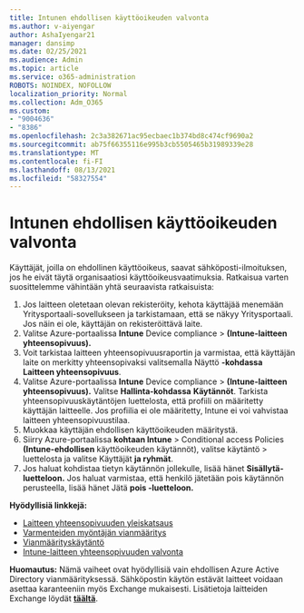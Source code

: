 ```yaml
---
title: Intunen ehdollisen käyttöoikeuden valvonta
ms.author: v-aiyengar
author: AshaIyengar21
manager: dansimp
ms.date: 02/25/2021
ms.audience: Admin
ms.topic: article
ms.service: o365-administration
ROBOTS: NOINDEX, NOFOLLOW
localization_priority: Normal
ms.collection: Adm_O365
ms.custom:
- "9004636"
- "8386"
ms.openlocfilehash: 2c3a382671ac95ecbaec1b374bd8c474cf9690a2
ms.sourcegitcommit: ab75f66355116e995b3cb5505465b31989339e28
ms.translationtype: MT
ms.contentlocale: fi-FI
ms.lasthandoff: 08/13/2021
ms.locfileid: "58327554"
---
```

# <a name="monitor-intune-conditional-access"></a>Intunen ehdollisen käyttöoikeuden valvonta

Käyttäjät, joilla on ehdollinen käyttöoikeus, saavat sähköposti-ilmoituksen, jos he eivät täytä organisaatiosi käyttöoikeusvaatimuksia. Ratkaisua varten suosittelemme vähintään yhtä seuraavista ratkaisuista:

1. Jos laitteen oletetaan olevan rekisteröity, kehota käyttäjää menemään Yritysportaali-sovellukseen ja tarkistamaan, että se näkyy Yritysportaali. Jos näin ei ole, käyttäjän on rekisteröittävä laite.
1. Valitse Azure-portaalissa **Intune** Device compliance  >  **(Intune-laitteen yhteensopivuus).** 
1. Voit tarkistaa laitteen yhteensopivuusraportin ja varmistaa, että käyttäjän laite on merkitty yhteensopivaksi valitsemalla Näyttö **-kohdassa** **Laitteen yhteensopivuus**.
1. Valitse Azure-portaalissa **Intune** Device compliance  >  **(Intune-laitteen yhteensopivuus).** Valitse **Hallinta-kohdassa** **Käytännöt**. Tarkista yhteensopivuuskäytäntöjen luettelosta, että profiili on määritetty käyttäjän laitteelle. Jos profiilia ei ole määritetty, Intune ei voi vahvistaa laitteen yhteensopivuustilaa.
1. Muokkaa käyttäjän ehdollisen käyttöoikeuden määritystä.
1. Siirry Azure-portaalissa **kohtaan Intune**  >  Conditional access Policies **(Intune-ehdollisen** käyttöoikeuden käytännöt), valitse käytäntö  >  luettelosta ja valitse Käyttäjät **ja ryhmät**.
1. Jos haluat kohdistaa tietyn käytännön jollekulle, lisää hänet **Sisällytä-luetteloon.** Jos haluat varmistaa, että henkilö jätetään pois käytännön perusteella, lisää hänet Jätä **pois -luetteloon.**

**Hyödyllisiä linkkejä:**

- [Laitteen yhteensopivuuden yleiskatsaus](https://docs.microsoft.com/intune/device-compliance-get-started)
- [Varmenteiden myöntäjän vianmääritys](https://docs.microsoft.com/intune/troubleshoot-conditional-access)
- [Vianmäärityskäytäntö](https://docs.microsoft.com/intune/troubleshoot-policies-in-microsoft-intune)
- [Intune-laitteen yhteensopivuuden valvonta](https://docs.microsoft.com/intune/compliance-policy-monitor)

**Huomautus:** Nämä vaiheet ovat hyödyllisiä vain ehdollisen Azure Active Directory vianmäärityksessä. Sähköpostin käytön estävät laitteet voidaan asettaa karanteeniin myös Exchange mukaisesti. Lisätietoja laitteiden Exchange löydät [**täältä**](https://docs.microsoft.com/previous-versions/office/exchange-server-2010/ff959225(v=exchg.141)).
